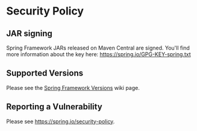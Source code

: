 # Security Policy

## JAR signing

Spring Framework JARs released on Maven Central are signed.
You'll find more information about the key here: https://spring.io/GPG-KEY-spring.txt

## Supported Versions

Please see the
[Spring Framework Versions](https://github.com/spring-projects/spring-framework/wiki/Spring-Framework-Versions)
wiki page.

## Reporting a Vulnerability

Please see https://spring.io/security-policy.
